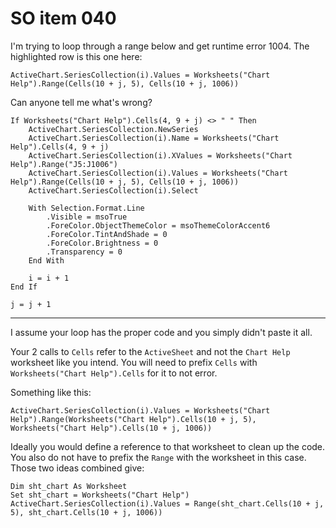 # SO item 040
I'm trying to loop through a range below and get runtime error 1004\. The highlighted row is this one here:

```
ActiveChart.SeriesCollection(i).Values = Worksheets("Chart Help").Range(Cells(10 + j, 5), Cells(10 + j, 1006))

```

Can anyone tell me what's wrong?

```
If Worksheets("Chart Help").Cells(4, 9 + j) <> " " Then
    ActiveChart.SeriesCollection.NewSeries
    ActiveChart.SeriesCollection(i).Name = Worksheets("Chart Help").Cells(4, 9 + j)
    ActiveChart.SeriesCollection(i).XValues = Worksheets("Chart Help").Range("J5:J1006")
    ActiveChart.SeriesCollection(i).Values = Worksheets("Chart Help").Range(Cells(10 + j, 5), Cells(10 + j, 1006))
    ActiveChart.SeriesCollection(i).Select

    With Selection.Format.Line
        .Visible = msoTrue
        .ForeColor.ObjectThemeColor = msoThemeColorAccent6
        .ForeColor.TintAndShade = 0
        .ForeColor.Brightness = 0
        .Transparency = 0
    End With

    i = i + 1
End If

j = j + 1

```

----

I assume your loop has the proper code and you simply didn't paste it all.

Your 2 calls to `Cells` refer to the `ActiveSheet` and not the `Chart Help` worksheet like you intend. You will need to prefix `Cells` with `Worksheets("Chart Help").Cells` for it to not error.

Something like this:

```
ActiveChart.SeriesCollection(i).Values = Worksheets("Chart Help").Range(Worksheets("Chart Help").Cells(10 + j, 5), Worksheets("Chart Help").Cells(10 + j, 1006))

```

Ideally you would define a reference to that worksheet to clean up the code. You also do not have to prefix the `Range` with the worksheet in this case. Those two ideas combined give:

```
Dim sht_chart As Worksheet
Set sht_chart = Worksheets("Chart Help")
ActiveChart.SeriesCollection(i).Values = Range(sht_chart.Cells(10 + j, 5), sht_chart.Cells(10 + j, 1006))

```
